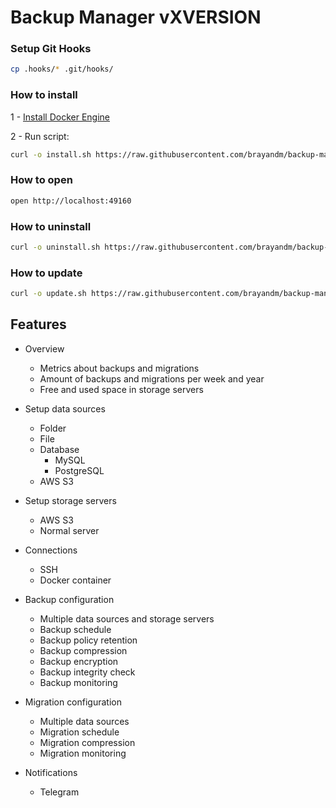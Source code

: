 # Backup Manager vXVERSION

### Setup Git Hooks

```bash
cp .hooks/* .git/hooks/
```

### How to install

1 - [Install Docker Engine](https://docs.docker.com/engine/install/)

2 - Run script:

```bash
curl -o install.sh https://raw.githubusercontent.com/brayandm/backup-manager/XVERSION/install.sh && chmod +x install.sh && (sudo VERSION=XVERSION ./install.sh || true) && rm install.sh
```

### How to open

```bash
open http://localhost:49160
```

### How to uninstall

```bash
curl -o uninstall.sh https://raw.githubusercontent.com/brayandm/backup-manager/XVERSION/uninstall.sh && chmod +x uninstall.sh && (sudo ./uninstall.sh || true) && rm uninstall.sh
```

### How to update

```bash
curl -o update.sh https://raw.githubusercontent.com/brayandm/backup-manager/XVERSION/update.sh && chmod +x update.sh && (sudo VERSION=XVERSION ./update.sh || true) && rm update.sh
```

## Features

-   Overview

    -   Metrics about backups and migrations
    -   Amount of backups and migrations per week and year
    -   Free and used space in storage servers

-   Setup data sources
    -   Folder
    -   File
    -   Database
        -   MySQL
        -   PostgreSQL
    -   AWS S3
-   Setup storage servers
    -   AWS S3
    -   Normal server
-   Connections
    -   SSH
    -   Docker container
-   Backup configuration
    -   Multiple data sources and storage servers
    -   Backup schedule
    -   Backup policy retention
    -   Backup compression
    -   Backup encryption
    -   Backup integrity check
    -   Backup monitoring
-   Migration configuration
    -   Multiple data sources
    -   Migration schedule
    -   Migration compression
    -   Migration monitoring
-   Notifications
    -   Telegram
